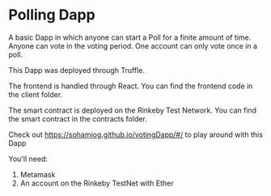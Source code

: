 # Polling Dapp
 
A basic Dapp in which anyone can start a Poll for a finite amount of time. Anyone can vote in the voting period. One account can only vote once in a poll.

This Dapp was deployed through Truffle. 

The frontend is handled through React. You can find the frontend code in the client folder.

The smart contract is deployed on the Rinkeby Test Network. You can find the smart contract in the contracts folder.


Check out https://sohamjog.github.io/votingDapp/#/ to play around with this Dapp

You'll need:
1. Metamask
2. An account on the Rinkeby TestNet with Ether

